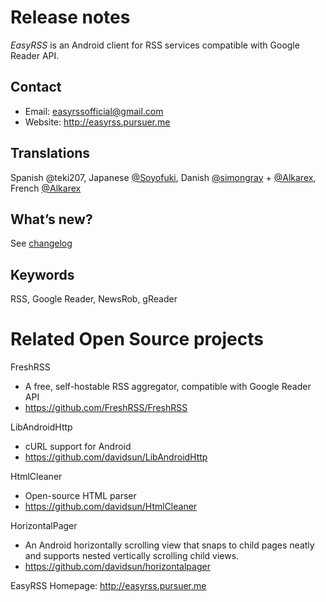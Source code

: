 # Release notes
*EasyRSS* is an Android client for RSS services compatible with Google Reader API.

## Contact
- Email: easyrssofficial@gmail.com
- Website: http://easyrss.pursuer.me

## Translations
Spanish @teki207, Japanese [@Soyofuki](https://github.com/Soyofuki), Danish [@simongray](https://github.com/simongray) + [@Alkarex](https://github.com/Alkarex), French [@Alkarex](https://github.com/Alkarex)

## What’s new?
See [changelog](https://github.com/Alkarex/EasyRSS/blob/master/CHANGELOG.md)


## Keywords
RSS, Google Reader, NewsRob, gReader


# Related Open Source projects

FreshRSS
- A free, self-hostable RSS aggregator, compatible with Google Reader API
- https://github.com/FreshRSS/FreshRSS

LibAndroidHttp
- cURL support for Android
- https://github.com/davidsun/LibAndroidHttp

HtmlCleaner
- Open-source HTML parser
- https://github.com/davidsun/HtmlCleaner

HorizontalPager
- An Android horizontally scrolling view that snaps to child pages neatly and supports nested vertically scrolling child views.
- https://github.com/davidsun/horizontalpager

EasyRSS Homepage: http://easyrss.pursuer.me
